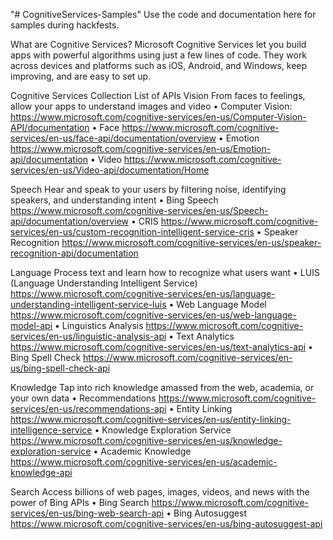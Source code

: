 "# CognitiveServices-Samples" 
Use the code and documentation here for samples during hackfests.

What are Cognitive Services?
Microsoft Cognitive Services let you build apps with powerful algorithms using just a few lines of code. They work across devices and platforms such as iOS, Android, and Windows, keep improving, and are easy to set up. 
 
Cognitive Services Collection	List of APIs
Vision
From faces to feelings, allow your 
apps to understand images and video
•	Computer Vision: https://www.microsoft.com/cognitive-services/en-us/Computer-Vision-API/documentation
•	Face https://www.microsoft.com/cognitive-services/en-us/face-api/documentation/overview
•	Emotion https://www.microsoft.com/cognitive-services/en-us/Emotion-api/documentation
•	Video https://www.microsoft.com/cognitive-services/en-us/Video-api/documentation/Home

Speech
Hear and speak to your users by filtering noise, identifying speakers, and understanding intent
•	Bing Speech https://www.microsoft.com/cognitive-services/en-us/Speech-api/documentation/overview
•	CRIS https://www.microsoft.com/cognitive-services/en-us/custom-recognition-intelligent-service-cris
•	Speaker Recognition https://www.microsoft.com/cognitive-services/en-us/speaker-recognition-api/documentation

Language
Process text and learn how to recognize what users want
•	LUIS (Language Understanding Intelligent Service) https://www.microsoft.com/cognitive-services/en-us/language-understanding-intelligent-service-luis
•	Web Language Model https://www.microsoft.com/cognitive-services/en-us/web-language-model-api
•	Linguistics Analysis https://www.microsoft.com/cognitive-services/en-us/linguistic-analysis-api
•	Text Analytics https://www.microsoft.com/cognitive-services/en-us/text-analytics-api
•	Bing Spell Check https://www.microsoft.com/cognitive-services/en-us/bing-spell-check-api

Knowledge
Tap into rich knowledge amassed from the web, academia, or your own data
•	Recommendations https://www.microsoft.com/cognitive-services/en-us/recommendations-api
•	Entity Linking https://www.microsoft.com/cognitive-services/en-us/entity-linking-intelligence-service
•	Knowledge Exploration Service https://www.microsoft.com/cognitive-services/en-us/knowledge-exploration-service
•	Academic Knowledge https://www.microsoft.com/cognitive-services/en-us/academic-knowledge-api

Search
Access billions of web pages, images, videos, and news with the power of Bing APIs
•	Bing Search https://www.microsoft.com/cognitive-services/en-us/bing-web-search-api
•	Bing Autosuggest https://www.microsoft.com/cognitive-services/en-us/bing-autosuggest-api
